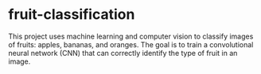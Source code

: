 # fruit-classification
This project uses machine learning and computer vision to classify images of fruits: apples, bananas, and oranges. The goal is to train a convolutional neural network (CNN) that can correctly identify the type of fruit in an image.
